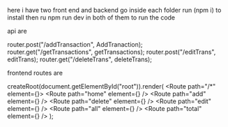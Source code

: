 here i have two front end and backend go inside each folder run (npm i) to install then ru npm run dev in both of them to run the code


api are 

router.post("/addTransaction", AddTranaction);
router.get("/getTransactions", getTransactions);
router.post("/editTrans", editTrans);
router.get("/deleteTrans", deleteTrans);


frontend routes are

createRoot(document.getElementById("root")).render(
    <StrictMode>
        <BrowserRouter>
            <Routes>
                <Route path="/*" element={<App />}>
                    <Route path="home" element={<Home />} />
                    <Route path="add" element={<Create />} />
                    <Route path="delete" element={<Deleteme />} />
                    <Route path="edit" element={<Edit />} />
                    <Route path="all" element={<All />} />
                    <Route path="total" element={<Total />} />
                </Route>
            </Routes>
        </BrowserRouter>
    </StrictMode>
);